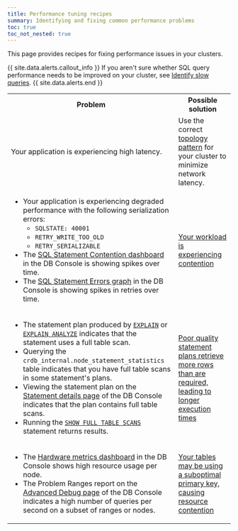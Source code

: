 ```yaml
---
title: Performance tuning recipes
summary: Identifying and fixing common performance problems
toc: true
toc_not_nested: true
---
```


This page provides recipes for fixing performance issues in your clusters.

{{ site.data.alerts.callout_info }}
If you aren't sure whether SQL query performance needs to be improved on your cluster, see [Identify slow queries](query-behavior-troubleshooting.html#identify-slow-statements).
{{ site.data.alerts.end }}


<table>
  <tr>
    <th>Problem</th>
    <th>Possible solution</th>
  </tr>
  <tr>
    <td>Your application is experiencing high latency.</td>
    <td>Use the correct <a href="topology-patterns.html">topology pattern</a> for your cluster to minimize network latency.</td>
  </tr>
  <tr>
    <td><ul>
      <li>Your application is experiencing degraded performance with the following serialization errors:
        <ul>
          <li><code>SQLSTATE: 40001</code></li>
          <li><code>RETRY_WRITE_TOO_OLD</code></li>
          <li><code>RETRY_SERIALIZABLE</code></li>
          </ul>
      <li>The <a href="ui-sql-dashboard.html#sql-statement-contention">SQL Statement Contention dashboard</a> in the DB Console is showing spikes over time.</li>
      <li>The <a href="ui-sql-dashboard.html#sql-statement-errors">SQL Statement Errors graph</a> in the DB Console is showing spikes in retries over time.</li>
    </ul>
    </td>
    <td><a href="performance-recipes-solutions.html?filters=contention">Your workload is experiencing contention</a></td>
  </tr>
  <tr>
    <td><ul>
      <li>The statement plan produced by <a href="explain.html"><code>EXPLAIN</code></a> or <a href="explain-analyze.html"><code>EXPLAIN ANALYZE</code></a> indicates that the statement uses a full table scan.</li>
      <li>Querying the <code>crdb_internal.node_statement_statistics</code> table indicates that you have full table scans in some statement's plans.</li>
      <li>Viewing the statement plan on the <a href="ui-statements-page.html#statement-details-page">Statement details page</a> of the DB Console indicates that the plan contains full table scans.</li>
      <li>Running the <a href="show-full-table-scans.html"><code>SHOW FULL TABLE SCANS</code></a> statement returns results.</li>
    </ul>
    </td>
    <td><a href="performance-recipes-solutions.html?filters=fullscans">Poor quality statement plans retrieve more rows than are required, leading to longer execution times</a></td>
  </tr>
  <tr>
    <td><ul>
      <li>The <a href="ui-hardware-dashboard.html">Hardware metrics dashboard</a> in the DB Console shows high resource usage per node.</li>
      <li>The Problem Ranges report on the <a href="ui-debug-pages.html">Advanced Debug page</a> of the DB Console indicates a high number of queries per second on a subset of ranges or nodes.</li>
    </ul>
    </td>
    <td><a href="performance-recipes-solutions.html?filters=primarykey">Your tables may be using a suboptimal primary key, causing resource contention</a></td>
  </tr>
</table>
